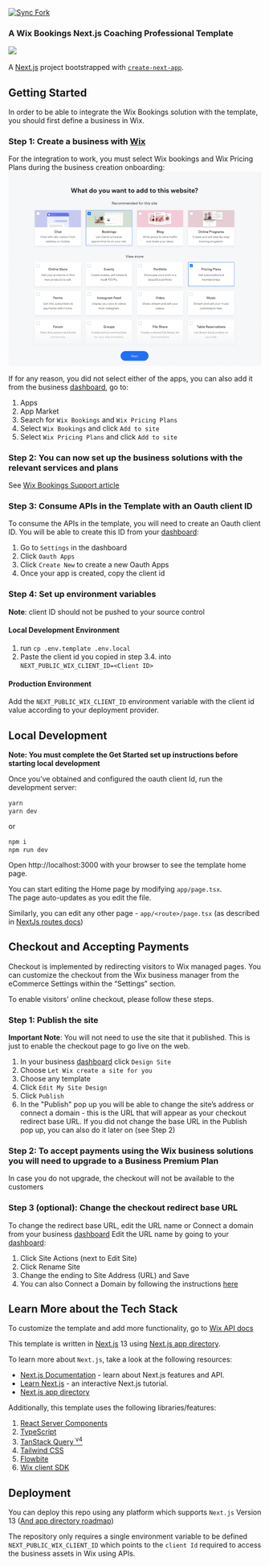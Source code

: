 [![Sync Fork](https://github.com/carmelc/vercel-demo-wix-appointments-subscriptions-nextjs-template/actions/workflows/sync-fork.yml/badge.svg?branch=main)](https://github.com/carmelc/vercel-demo-wix-appointments-subscriptions-nextjs-template/actions/workflows/sync-fork.yml)

### A Wix Bookings Next.js Coaching Professional Template
![](docs/media/template-showcase.gif)


A [Next.js](https://nextjs.org/) project bootstrapped with [`create-next-app`](https://github.com/vercel/next.js/tree/canary/packages/create-next-app).

## Getting Started

In order to be able to integrate the Wix Bookings solution with the template, you should first define a business in Wix.


### Step 1: Create a business with [Wix](http://wix.com/intro/main)
For the integration to work, you must select Wix bookings and Wix Pricing Plans during the business creation onboarding:
![](docs/media/business-first-funnel.png)

If for any reason, you did not select either of the apps, you can also add it from the business [dashboard](https://manage.wix.com), go to:
1. Apps
2. App Market
3. Search for `Wix Bookings` and `Wix Pricing Plans`
4. Select `Wix Bookings` and click `Add to site`
5. Select `Wix Pricing Plans` and click `Add to site`

### Step 2: You can now set up the business solutions with the relevant services and plans
See [Wix Bookings Support article](https://support.wix.com/en/wix-bookings)

### Step 3: Consume APIs in the Template with an Oauth client ID
To consume the APIs in the template, you will need to create an Oauth client ID. You will be able to create this ID from your [dashboard](https://manage.wix.com):
1. Go to `Settings` in the dashboard 
2. Click `Oauth Apps` 
3. Click `Create New` to create a new Oauth Apps 
4. Once your app is created, copy the client id

### Step 4: Set up environment variables
**Note**: client ID should not be pushed to your source control

#### Local Development Environment 
1. run `cp .env.template .env.local`
2. Paste the client id you copied in step 3.4. into `NEXT_PUBLIC_WIX_CLIENT_ID=<Client ID>`
#### Production Environment
Add the `NEXT_PUBLIC_WIX_CLIENT_ID` environment variable with the client id value according to your deployment provider.

## Local Development
**Note: You must complete the Get Started set up instructions before starting local development**

Once you’ve obtained and configured the oauth client Id, run the development server:
```shell
yarn
yarn dev
```
or
```shell
npm i
npm run dev
```
Open http://localhost:3000 with your browser to see the template home page.

You can start editing the Home page by modifying `app/page.tsx`.<br>
The page auto-updates as you edit the file.

Similarly, you can edit any other page - `app/<route>/page.tsx` (as described in [NextJs routes docs](https://beta.nextjs.org/docs/routing/defining-routes))

## Checkout and Accepting Payments
Checkout is implemented by redirecting visitors to Wix managed pages. You can customize the checkout from the Wix business manager from the eCommerce Settings within the “Settings” section.

To enable visitors' online checkout, please follow these steps.
### Step 1: Publish the site
**Important Note**: You will not need to use the site that it published. This is just to enable the checkout page to go live on the web.

1. In your business [dashboard](https://manage.wix.com) click `Design Site`
2. Choose `Let Wix create a site for you` 
3. Choose any template
4. Click `Edit My Site Design`
5. Click `Publish`
6. In the "Publish" pop up you will be able to change the site’s address or connect a domain - this is the URL that will appear as your checkout redirect base URL. If you did not change the base URL in the Publish pop up, you can also do it later on (see Step 2)

### Step 2: To accept payments using the Wix business solutions you will need to upgrade to a Business Premium Plan
In case you do not upgrade, the checkout will not be available to the customers

### Step 3 (optional): Change the checkout redirect base URL
To change the redirect base URL, edit the URL name or Connect a domain from your business [dashboard](https://manage.wix.com)
Edit the URL name by going to your [dashboard](https://manage.wix.com):
1. Click Site Actions (next to Edit Site)
2. Click Rename Site
3. Change the ending to Site Address (URL) and Save
4. You can also Connect a Domain by following the instructions [here](https://support.wix.com/en/article/about-domains)

## Learn More about the Tech Stack
To customize the template and add more functionality, go to [Wix API docs](https://dev.wix.com/api/sdk/introduction)

This template is written in [Next.js](https://nextjs.org/docs) 13 using [Next.js app directory](https://beta.nextjs.org/docs/app-directory-roadmap).

To learn more about `Next.js`, take a look at the following resources:
- [Next.js Documentation](https://nextjs.org/docs) - learn about Next.js features and API.
- [Learn Next.js](https://nextjs.org/learn) - an interactive Next.js tutorial.
- [Next.js app directory](https://beta.nextjs.org/docs/app-directory-roadmap)

Additionally, this template uses the following libraries/features:
1. [React Server Components](https://nextjs.org/docs/advanced-features/react-18/server-components)
2. [TypeScript](https://www.typescriptlang.org/docs/handbook/release-notes/typescript-4-9.html)
3. [TanStack Query <sup>v4</sup>](https://tanstack.com/query/latest)
4. [Tailwind CSS](https://tailwindcss.com/)
5. [Flowbite](https://flowbite.com/)
6. [Wix client SDK](https://dev.wix.com/api/sdk/introduction)

## Deployment
You can deploy this repo using any platform which supports `Next.js` Version 13 ([And app directory roadmap](https://beta.nextjs.org/docs/app-directory-roadmap))

The repository only requires a single environment variable to be defined `NEXT_PUBLIC_WIX_CLIENT_ID` which points to the `client Id` required to access the business assets in Wix using APIs.
